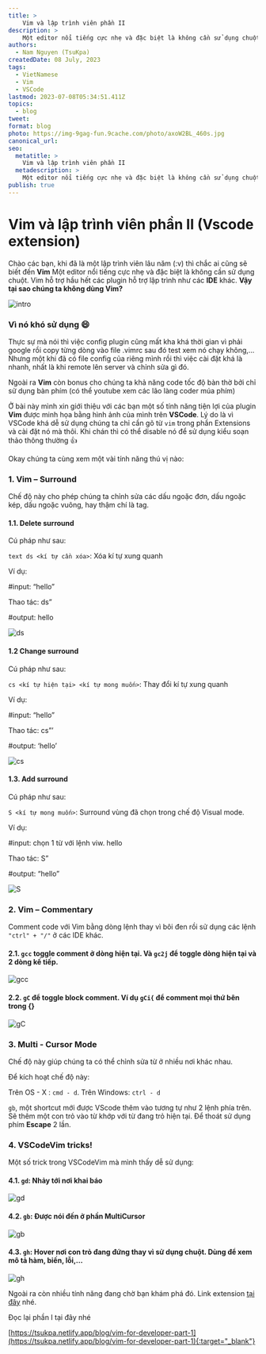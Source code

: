 ```yaml
---
title: >
    Vim và lập trình viên phần II
description: >
    Một editor nổi tiếng cực nhẹ và đặc biệt là không cần sử dụng chuột. 
authors:
  - Nam Nguyen (TsuKpa)
createdDate: 08 July, 2023
tags:
  - VietNamese
  - Vim
  - VSCode
lastmod: 2023-07-08T05:34:51.411Z
topics:
  - blog
tweet:
format: blog
photo: https://img-9gag-fun.9cache.com/photo/axoW2BL_460s.jpg
canonical_url:
seo:
  metatitle: >
    Vim và lập trình viên phần II
  metadescription: >
    Một editor nổi tiếng cực nhẹ và đặc biệt là không cần sử dụng chuột. 
publish: true
---
```


# Vim và lập trình viên phần II (Vscode extension)

Chào các bạn, khi đã là một lập trình viên lâu năm (:v) thì chắc ai cũng sẽ biết đến **Vim** Một editor nổi tiếng cực nhẹ và đặc biệt là không cần sử dụng chuột. Vim hỗ trợ hầu hết các plugin hỗ trợ lập trình như các **IDE** khác. **Vậy tại sao chúng ta không dùng Vim?**

![intro](https://img-9gag-fun.9cache.com/photo/axoW2BL_460s.jpg)

### Vì nó khó sử dụng :smile:
Thực sự mà nói thì việc config plugin cũng mất kha khá thời gian vì phải google rồi copy từng dòng vào file .vimrc sau đó test xem nó chạy không,... Nhưng một khi đã có file config của riêng mình rồi thì việc cài đặt khá là nhanh, nhất là khi remote lên server và chỉnh sửa gì đó.

Ngoài ra **Vim** còn bonus cho chúng ta khả năng code tốc độ bàn thờ bởi chỉ sử dụng bàn phím (có thể youtube xem các lão làng coder múa phím)

Ở bài này mình xin giới thiệu với các bạn một số tính năng tiện lợi của plugin **Vim** được minh họa bằng hình ảnh của mình trên **VSCode**. Lý do là vì VSCode khá dễ sử dụng chúng ta chỉ cần gõ từ `vim` trong phần Extensions và cài đặt nó mà thôi. Khi chán thì có thể disable nó để sử dụng kiểu soạn thảo thông thường 👍

Okay chúng ta cùng xem một vài tính năng thú vị nào:

### 1. Vim – Surround
Chế độ này cho phép chúng ta chỉnh sửa các dấu ngoặc đơn, dấu ngoặc kép, dấu ngoặc vuông, hay thậm chí là tag.

#### 1.1. Delete surround

Cú pháp như sau:

```text ds <kí tự cần xóa>```: Xóa kí tự xung quanh

 Ví dụ:

  #input: “hello”

  Thao tác: ds”

  #output: hello

![ds](https://1.bp.blogspot.com/-Sfdg1nXkqXo/XhtIrpfdznI/AAAAAAAACC8/Xyfi6ERNawgF5NhM3XD0naAygSaQfx7UgCEwYBhgL/s640/ds.gif)

#### 1.2 Change surround

Cú pháp như sau:

```cs <kí tự hiện tại> <kí tự mong muốn>```: Thay đổi kí tự xung quanh

 Ví dụ:


  #input: “hello”

  Thao tác: cs”’

  #output: ‘hello’

![cs](https://1.bp.blogspot.com/-4A9jr6jnSU0/XhtIrkdDfPI/AAAAAAAACC4/lpBkGcKFGesHOrLiIxsjnNan0ZS9CIuqQCEwYBhgL/s640/cs.gif)

#### 1.3. Add surround

Cú pháp như sau:

```S <kí tự mong muốn>```: Surround vùng đã chọn trong chế độ Visual mode.

 Ví dụ:

  #input: chọn 1 từ với lệnh viw. hello

  Thao tác: S”

  #output: “hello”

![S](https://1.bp.blogspot.com/-Xyy900CgthE/XhtIsblhxXI/AAAAAAAACDA/kPh5DBsq9D4We79_u78ceu3VMAVHjc5WwCEwYBhgL/s640/surround.gif)

### 2. Vim – Commentary

Comment code với Vim bằng dòng lệnh thay vì bôi đen rồi sử dụng các lệnh ```"ctrl" + "/"``` ở các IDE khác.

#### 2.1. ```gcc``` toggle comment ở dòng hiện tại. Và ```gc2j``` để toggle dòng hiện tại và 2 dòng kế tiếp.

![gcc](https://1.bp.blogspot.com/-4LNx-HgZlRk/XhtIrbQQMmI/AAAAAAAACDI/vq-AuPrEAmMg_L_RJ1woRGQ8rBioIvYFwCEwYBhgL/s640/gc.gif)

#### 2.2. ```gC``` để toggle block comment. Ví dụ ```gCi{``` để comment mọi thứ bên trong {}

![gC](https://1.bp.blogspot.com/-CmPZTVPlePs/XhtIsSgU3II/AAAAAAAACDI/wTT4dEbFIzYnV2Aq9aXoLj2_iY88Tc85ACEwYBhgL/s640/gci.gif)

### 3. Multi - Cursor Mode

Chế độ này giúp chúng ta có thể chỉnh sửa từ ở nhiều nơi khác nhau.

Để kích hoạt chế độ này:

Trên OS - X : ```cmd - d```. Trên Windows: ```ctrl - d```

```gb```, một shortcut mới được VScode thêm vào tương tự như 2 lệnh phía trên. Sẽ thêm một con trỏ vào từ khớp với từ đang trỏ hiện tại. Để thoát sử dụng phím **Escape** 2 lần.

### 4. VSCodeVim tricks!

Một số trick trong VSCodeVim mà mình thấy dễ sử dụng:

#### 4.1. ```gd```: Nhảy tới nơi khai báo

![gd](https://1.bp.blogspot.com/-Kx6fK-UmjRo/XhtMNcdkJ0I/AAAAAAAACDQ/cakgH1552kAwV0AnwQiQgOBhWv3ZNEFKgCLcBGAsYHQ/s640/gd.gif)

#### 4.2. ```gb```: Được nói đến ở phần MultiCursor

![gb](https://1.bp.blogspot.com/-trtgHotm1dE/XhtItKUwvGI/AAAAAAAACDI/BbC4y-6wF6MjkdhS_37PN9d419ALcjzfgCEwYBhgL/s640/gb.gif)

#### 4.3. ```gh```: Hover nơi con trỏ đang đứng thay vì sử dụng chuột. Dùng để xem mô tả hàm, biến, lỗi,…

![gh](https://1.bp.blogspot.com/-eP_vkc6U_Ww/XhtItMm1vFI/AAAAAAAACDE/uKL2IzXXt8UeE6spSIwQ1hi87Q_4sExrgCEwYBhgL/s640/gh.gif)

Ngoài ra còn nhiều tính năng đang chờ bạn khám phá đó. Link extension [tại đây](https://marketplace.visualstudio.com/items?itemName=vscodevim.vim) nhé.

Đọc lại phần I tại đây nhé

[https://tsukpa.netlify.app/blog/vim-for-developer-part-1](https://tsukpa.netlify.app/blog/vim-for-developer-part-1){:target="_blank"}
